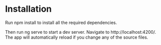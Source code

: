 # Installation

Run npm install to install all the required dependencies.

Then run ng serve to start a dev server. Navigate to http://localhost:4200/. The app will automatically reload if you change any of the source files.

